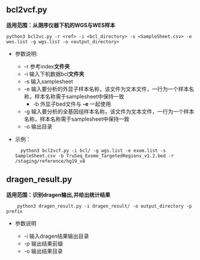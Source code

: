 ## bcl2vcf.py
**适用范围：从测序仪器下机的WGS与WES样本**

    python3 bcl2vc.py -r <ref> -i <bcl_directory> -s <SampleSheet.csv> -e wes.list -g wgs.list -o <output_directory>

+ 参数说明:<br>
    * -r 参考index**文件夹**<br>
    * -i 输入下机数据bcl**文件夹**<br>
    * -s 输入samplesheet<br>
    * -e 输入要分析的外显子样本名称，该文件为文本文件，一行为一个样本名称，样本名称需于samplesheet中保持一致<br>
        + -b 外显子bed文件与 **-e** 一起使用
    * -g 输入要分析的全基因组样本名称，该文件为文本文件，一行为一个样本名称，样本名称需于samplesheet中保持一致<br>
    * -o 输出目录<br>
+ 示例： 
  
        python3 bcl2vcf.py -i bcl/ -g wgs.list -e exom.list -s SampleSheet.csv -b TruSeq_Exome_TargetedRegions_v1.2.bed -r /staging/reference/hg19_v8
    
## dragen_result.py
**适用范围：识别dragen输出,并给出统计结果**

        python3 dragen_result.py -i dragen_result/ -o output_directory -p prefix

+ 参数说明

  * -i 输入dragen结果输出目录<br>
  * -p 输出结果前缀<br> 
  * -o 输出结果目录<br>
  